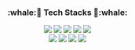 <h3 align = "center"> :whale:🌱 Tech Stacks 🌱:whale: </h3>
<p align = "center">
<img src="https://img.shields.io/badge/javascript-F7DF1E?style=flat-square&logo=javascript&logoColor=white"/></a>
<img src="https://img.shields.io/badge/JAVA-007396?style=flat-square&logo=JAVA&logoColor=white"/></a>
<img src="https://img.shields.io/badge/Python-3766AB?style=flat-square&logo=Python&logoColor=white"/></a>
<img src="https://img.shields.io/badge/SpringBoot-6DB33F?style=flat-square&logo=Spring&logoColor=white"/></a>
<img src="https://img.shields.io/badge/C-A8B9CC?style=flat-square&logo=C&logoColor=white"/></a></br>
<img src="https://img.shields.io/badge/Mysql-4479A1?style=flat-square&logo=Mysql&logoColor=white"/></a>
<img src="https://img.shields.io/badge/Oracle-F80000?style=flat-square&logo=Oracle&logoColor=white"/></a>
<img src="https://img.shields.io/badge/MongoDB-47A248?style=flat-square&logo=MongoDB&logoColor=white"/></a>
<img src="https://img.shields.io/badge/FireBase-FFCA28?style=flat-square&logo=FireBase&logoColor=white"/></a>
</br>
</p>





<!--

![Anurag's GitHub stats](https://github-readme-stats.vercel.app/api?username=jisilver428&show_icons=true&theme=radical)
### Hi there 👋
**jisilver428/jisilver428** is a ✨ _special_ ✨ repository because its `README.md` (this file) appears on your GitHub profile.
## 0818 
Here are some ideas to get you started:
- 🔭 I’m currently working on ...
- 🌱 I’m currently learning ...
- 👯 I’m looking to collaborate on ...
- 🤔 I’m looking for help with ...
- 💬 Ask me about ...
- 📫 How to reach me: ...
- 😄 
- ⚡ 

-->
